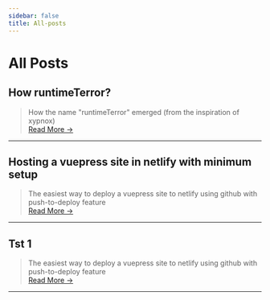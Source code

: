 ```yaml
---
sidebar: false
title: All-posts 
---
```


# All Posts

## How runtimeTerror?
>How the name "runtimeTerror" emerged (from the inspiration of xypnox)   
[Read More →](/rt.html)
---
## Hosting a vuepress site in netlify with minimum setup
>The easiest way to deploy a vuepress site to netlify using github with push-to-deploy feature      
[Read More →](/vuenet.html)
---
## Tst 1
>The easiest way to deploy a vuepress site to netlify using github with push-to-deploy feature      
[Read More →](/vuenet.html)
---
 